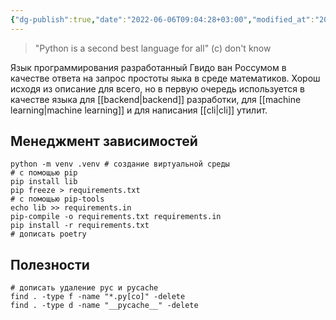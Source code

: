 ```yaml
---
{"dg-publish":true,"date":"2022-06-06T09:04:28+03:00","modified_at":"2022-08-01T19:27:05+03:00","permalink":"/python/","dgHomeLink":false,"dgPassFrontmatter":true}
---
```



> "Python is a second best language for all" (c) don't know

Язык программирования разработанный Гвидо ван Россумом в качестве ответа на запрос простоты яыка в среде математиков.
Хорош исходя из описание для всего, но в первую очередь используется в качестве языка для [[backend|backend]] разработки, для [[machine learning|machine learning]] и для написания [[cli|cli]] утилит.

## Менеджмент зависимостей

```shell
python -m venv .venv # создание виртуальной среды
# с помощью pip
pip install lib
pip freeze > requirements.txt
# с помощью pip-tools
echo lib >> requirements.in
pip-compile -o requirements.txt requirements.in
pip install -r requirements.txt
# дописать poetry
```

## Полезности

```shell
# дописать удаление pyc и pycache
find . -type f -name "*.py[co]" -delete
find . -type d -name "__pycache__" -delete
```
